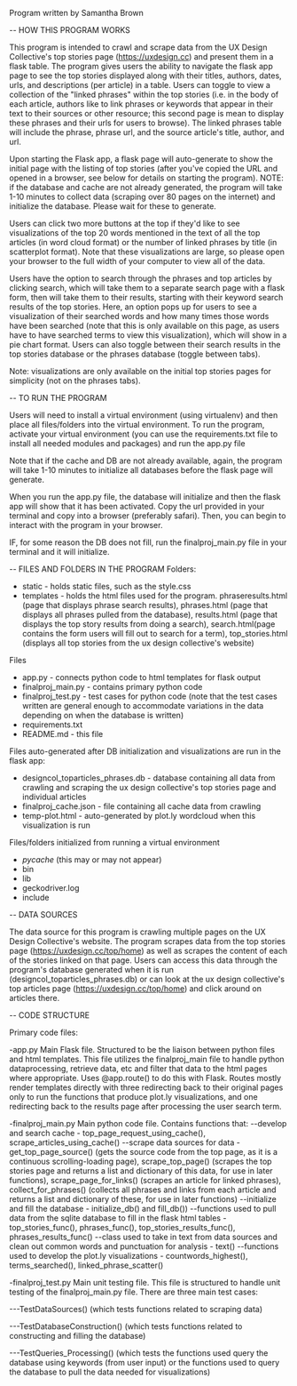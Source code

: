 Program written by Samantha Brown

--
HOW THIS PROGRAM WORKS

This program is intended to crawl and scrape data from the UX Design Collective's top stories page (https://uxdesign.cc) and present them in a flask table. The program gives users the ability to navigate the flask app page to see the top stories displayed along with their titles, authors, dates, urls, and descriptions (per article) in a table. Users can toggle to view a collection of the "linked phrases" within the top stories (i.e. in the body of each article, authors like to link phrases or keywords that appear in their text to their sources or other resource; this second page is mean to display these phrases and their urls for users to browse). The linked phrases table will include the phrase, phrase url, and the source article's title, author, and url.

Upon starting the Flask app, a flask page will auto-generate to show the initial page with the listing of top stories (after you've copied the URL and opened in a browser, see below for details on starting the program). NOTE: if the database and cache are not already generated, the program will take 1-10 minutes to collect data (scraping over 80 pages on the internet) and initialize the database. Please wait for these to generate.

Users can click two more buttons at the top if they'd like to see visualizations of the top 20 words mentioned in the text of all the top articles (in word cloud format) or the number of linked phrases by title (in scatterplot format). Note that these visualizations are large, so please open your browser to the full width of your computer to view all of the data.

Users have the option to search through the phrases and top articles by clicking search, which will take them to a separate search page with a flask form, then will take them to their results, starting with their keyword search results of the top stories. Here, an option pops up for users to see a visualization of their searched words and how many times those words have been searched (note that this is only available on this page, as users have to have searched terms to view this visualization), which will show in a pie chart format. Users can also toggle between their search results in the top stories database or the phrases database (toggle between tabs).

Note: visualizations are only available on the initial top stories pages for simplicity (not on the phrases tabs).



--
TO RUN THE PROGRAM

Users will need to install a virtual environment (using virtualenv) and then place all files/folders into the virtual environment. To run the program, activate your virtual environment (you can use the requirements.txt file to install all needed modules and packages) and run the app.py file

Note that if the cache and DB are not already available, again, the program will take 1-10 minutes to initialize all databases before the flask page will generate.

When you run the app.py file, the database will initialize and then the flask app will show that it has been activated. Copy the url provided in your terminal and copy into a browser (preferably safari). Then, you can begin to interact with the program in your browser.

IF, for some reason the DB does not fill, run the finalproj_main.py file in your terminal and it will initialize.



--
FILES AND FOLDERS IN THE PROGRAM
Folders:
- static - holds static files, such as the style.css
- templates - holds the html files used for the program. phraseresults.html (page that displays phrase search results), phrases.html (page that displays all phrases pulled from the database), results.html (page that displays the top story results from doing a search), search.html(page contains the form users will fill out to search for a term), top_stories.html (displays all top stories from the ux design collective's website)

Files
- app.py - connects python code to html templates for flask output
- finalproj_main.py - contains primary python code
- finalproj_test.py - test cases for python code (note that the test cases written are general enough to accommodate variations in the data depending on when the database is written)
- requirements.txt
- README.md - this file

Files auto-generated after DB initialization and visualizations are run in the flask app:
- designcol_toparticles_phrases.db - database containing all data from crawling and scraping the ux design collective's top stories page and individual articles
- finalproj_cache.json - file containing all cache data from crawling
- temp-plot.html - auto-generated by plot.ly wordcloud when this visualization is run

Files/folders initialized from running a virtual environment
- _pycache_ (this may or may not appear)
- bin
- lib
- geckodriver.log
- include



--
DATA SOURCES

The data source for this program is crawling multiple pages on the UX Design Collective's website. The program scrapes data from the top stories page (https://uxdesign.cc/top/home) as well as scrapes the content of each of the stories linked on that page. Users can access this data through the program's database generated when it is run (designcol_toparticles_phrases.db) or can look at the ux design collective's top articles page (https://uxdesign.cc/top/home) and click around on articles there.



--
CODE STRUCTURE

Primary code files:

-app.py
Main Flask file. Structured to be the liaison between python files and html templates. This file utilizes the finalproj_main file to handle python dataprocessing, retrieve data, etc and filter that data to the html pages where appropriate. Uses @app.route() to do this with Flask. Routes mostly render templates directly with three redirecting back to their original pages only to run the functions that produce plot.ly visualizations, and one redirecting back to the results page after processing the user search term.


-finalproj_main.py
Main python code file. Contains functions that:
 --develop and search cache - top_page_request_using_cache(), scrape_articles_using_cache()
 --scrape data sources for data - get_top_page_source() (gets the source code from the top page, as it is a continuous scrolling-loading page), scrape_top_page() (scrapes the top stories page and returns a list and dictionary of this data, for use in later functions), scrape_page_for_links() (scrapes an article for linked phrases), collect_for_phrases() (collects all phrases and links from each article and returns a list and dictionary of these, for use in later functions)
 --initialize and fill the database - initialize_db() and fill_db())
 --functions used to pull data from the sqlite database to fill in the flask html tables - top_stories_func(), phrases_func(), top_stories_results_func(), phrases_results_func()
 --class used to take in text from data sources and clean out common words and punctuation for analysis - text()
 --functions used to develop the plot.ly visualizations - countwords_highest(), terms_searched(), linked_phrase_scatter()


-finalproj_test.py
Main unit testing file. This file is structured to handle unit testing of the finalproj_main.py file. There are three main test cases:

 ---TestDataSources() (which tests functions related to scraping data)

 ---TestDatabaseConstruction() (which tests functions related to constructing and filling the database)

 ---TestQueries_Processing() (which tests the functions used query the database using keywords (from user input) or the functions used to query the database to pull the data needed for visualizations)
